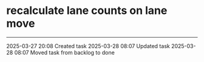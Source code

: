 recalculate lane counts on lane move
===

---

2025-03-27 20:08	Created task
2025-03-28 08:07	Updated task
2025-03-28 08:07	Moved task from backlog to done